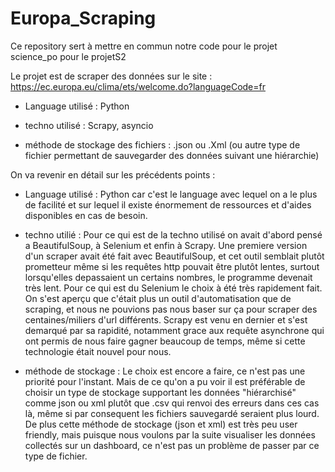 # Europa_Scraping
Ce repository sert à mettre en commun notre code pour le projet science_po pour le projetS2

Le projet est de scraper des données sur le site : https://ec.europa.eu/clima/ets/welcome.do?languageCode=fr

- Language utilisé : Python

- techno utilisé : Scrapy, asyncio

- méthode de stockage des fichiers : .json ou .Xml (ou autre type de fichier permettant de sauvegarder des données suivant une hiérarchie)


On va revenir en détail sur les précédents points :

- Language utilisé : Python car c'est le language avec lequel on a le plus de facilité et sur lequel il existe énormement de ressources et d'aides disponibles en cas de besoin.

- techno utilié : Pour ce qui est de la techno utilisé on avait d'abord pensé a BeautifulSoup, à Selenium et enfin à Scrapy.
Une premiere version d'un scraper avait été fait avec BeautifulSoup, et cet outil semblait plutôt prometteur même si les requêtes http pouvait être plutôt lentes, surtout lorsqu'elles depassaient un certains nombres, le programme devenait très lent. 
  Pour ce qui est du Selenium le choix à été très rapidement fait. On s'est aperçu que c'était plus un outil d'automatisation que de scraping, et nous ne pouvions pas nous baser sur ça pour scraper des centaines/miliers d'url différents.
  Scrapy est venu en dernier et s'est demarqué par sa rapidité, notamment grace aux  requête asynchrone qui ont permis de nous faire gagner beaucoup de temps, même si cette technologie était nouvel pour nous.

- méthode de stockage : Le choix est encore a faire, ce n'est pas une priorité pour l'instant. Mais de ce qu'on a pu voir il est préférable de choisir un type de stockage supportant les données "hiérarchisé" comme json ou xml plutôt que .csv qui renvoi des erreurs dans ces cas là, même si par consequent les fichiers sauvegardé seraient plus lourd.
  De plus cette méthode de stockage (json et xml) est très peu user friendly, mais puisque nous voulons par la suite visualiser les données collectés sur un dashboard, ce n'est pas un problème de passer par ce type de fichier.


